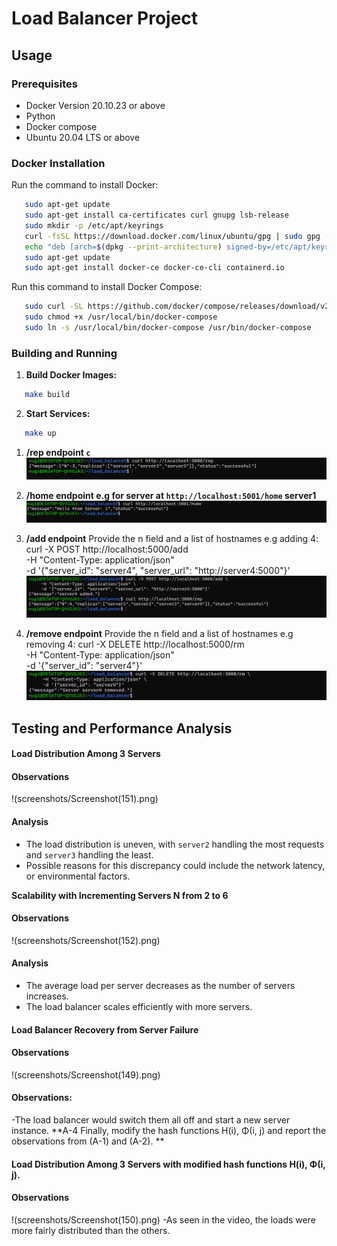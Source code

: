 # Load Balancer Project
## Usage
### Prerequisites
- Docker Version 20.10.23 or above
- Python
- Docker compose
- Ubuntu 20.04 LTS or above	
### Docker Installation
Run the command to install Docker:
```bash
   sudo apt-get update
   sudo apt-get install ca-certificates curl gnupg lsb-release
   sudo mkdir -p /etc/apt/keyrings
   curl -fsSL https://download.docker.com/linux/ubuntu/gpg | sudo gpg --dearmor -o /etc/apt/keyrings/docker.gpg
   echo "deb [arch=$(dpkg --print-architecture) signed-by=/etc/apt/keyrings/docker.gpg] https://download.docker.com/linux/ubuntu $(lsb_release -cs) stable" | sudo tee /etc/apt/sources.list.d/docker.list > /dev/null
   sudo apt-get update
   sudo apt-get install docker-ce docker-ce-cli containerd.io
```
Run this command to install Docker Compose:
```bash
   sudo curl -SL https://github.com/docker/compose/releases/download/v2.15.1/docker-compose-linux-x86_64 -o /usr/local/bin/docker-compose
   sudo chmod +x /usr/local/bin/docker-compose
   sudo ln -s /usr/local/bin/docker-compose /usr/bin/docker-compose
```
### Building and Running
1. **Build Docker Images:**
```bash
   make build 
```
2. **Start Services:**
```bash
   make up
```
1. **/rep endpoint `c`**
   ![/rep endpoint](screenshots/Screenshot(153).png)

3. **/home endpoint e.g for server at `http://localhost:5001/home` server1**
 ![/home endpoint](screenshots/Screenshot(154).png)

5. **/add endpoint**
Provide the n field and a list of hostnames e.g adding 4:
curl -X POST http://localhost:5000/add \
     -H "Content-Type: application/json" \
     -d '{"server_id": "server4", "server_url": "http://server4:5000"}'
 ![/add endpoint](screenshots/Screenshot(155).png)
6. **/remove endpoint**
Provide the n field and a list of hostnames e.g removing 4:
curl -X DELETE http://localhost:5000/rm \
     -H "Content-Type: application/json" \
     -d '{"server_id": "server4"}' 
![/rm endpoint](screenshots/Screenshot(156).png)
 
## Testing and Performance Analysis
#### Load Distribution Among 3 Servers
#### Observations
!(screenshots/Screenshot(151).png) 
#### Analysis
- The load distribution is uneven, with `server2` handling the most requests and `server3` handling the least.
- Possible reasons for this discrepancy could include the network latency, or environmental factors.

**Scalability with Incrementing Servers N from 2 to 6**
#### Observations
 !(screenshots/Screenshot(152).png)
#### Analysis
- The average load per server decreases as the number of servers increases.
- The load balancer scales efficiently with more servers.

#### Load Balancer Recovery from Server Failure
#### Observations
!(screenshots/Screenshot(149).png)
 

#### Observations:
-The load balancer would switch them all off and start a new server instance.
**A-4 Finally, modify the hash functions H(i), Φ(i, j) and report the observations from (A-1) and (A-2). **
#### Load Distribution Among 3 Servers with modified hash functions H(i), Φ(i, j). 
#### Observations
!(screenshots/Screenshot(150).png)
-As seen in the video, the loads were more fairly distributed than the others.
